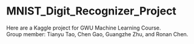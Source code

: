 # MNIST_Digit_Recognizer_Project
Here are a Kaggle project for GWU Machine Learning Course.<br>
Group member: Tianyu Tao, Chen Gao, Guangzhe Zhu, and Ronan Chen.
